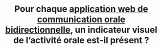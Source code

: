 ---
title: Pour chaque [application web de communication orale bidirectionnelle](#application-web-de-communication-orale-bidirectionnelle), un indicateur visuel de l’activité orale est-il présent ?
---